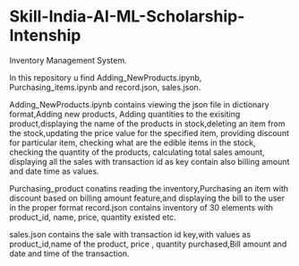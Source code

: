 # Skill-India-AI-ML-Scholarship-Intenship
Inventory Management System.

In this repository u find Adding_NewProducts.ipynb, Purchasing_items.ipynb and record.json, sales.json.

Adding_NewProducts.ipynb contains  viewing the json file in dictionary format,Adding new products, Adding quantities to the exisiting product,displaying the name of the products in stock,deleting an item from the stock,updating the price value for the specified item, providing discount for particular item, checking what are the edible items in the stock, checking the quantity of the products, calculating total sales amount, displaying all the sales with transaction id as key contain also billing amount and date time as values.

Purchasing_product conatins reading the inventory,Purchasing an item with discount based on billing amount feature,and displaying the bill to the user in the proper format
record.json contains inventory of 30 elements with product_id, name, price, quantity existed etc.

sales.json contains the sale with transaction id key,with values as product_id,name of the product, price , quantity purchased,Bill amount and date and time of the transaction.


